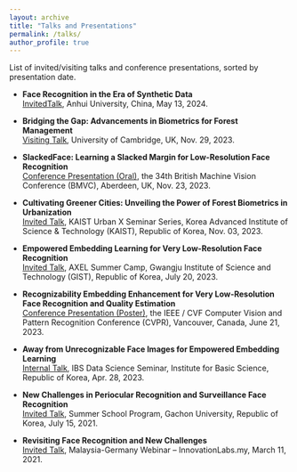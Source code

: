 ```yaml
---
layout: archive
title: "Talks and Presentations"
permalink: /talks/
author_profile: true
---
```


List of invited/visiting talks and conference presentations, sorted by presentation date.

+ **Face Recognition in the Era of Synthetic Data**<br>
  <u>InvitedTalk</u>, Anhui University, China, May 13, 2024.
+ **Bridging the Gap: Advancements in Biometrics for Forest Management**<br>
  <u>Visiting Talk</u>, University of Cambridge, UK, Nov. 29, 2023.

+ **SlackedFace: Learning a Slacked Margin for Low-Resolution Face Recognition**<br>
  <u>Conference Presentation (Oral)</u>, the 34th British Machine Vision Conference (BMVC), Aberdeen, UK, Nov. 23, 2023. 

+ **Cultivating Greener Cities: Unveiling the Power of Forest Biometrics in Urbanization**<br>
  <u>Invited Talk</u>, KAIST Urban X Seminar Series, Korea Advanced Institute of Science & Technology (KAIST), Republic of Korea, Nov. 03, 2023.

+ **Empowered Embedding Learning for Very Low-Resolution Face Recognition**<br>
  <u>Invited Talk</u>, AXEL Summer Camp, Gwangju Institute of Science and Technology (GIST), Republic of Korea, July 20, 2023.

+ **Recognizability Embedding Enhancement for Very Low-Resolution Face Recognition and Quality Estimation**<br>
  <u>Conference Presentation (Poster)</u>, the IEEE / CVF Computer Vision and Pattern Recognition Conference (CVPR), Vancouver, Canada, June 21, 2023.

+ **Away from Unrecognizable Face Images for Empowered Embedding Learning**<br>
  <u>Internal Talk</u>, IBS Data Science Seminar, Institute for Basic Science, Republic of Korea, Apr. 28, 2023.

+ **New Challenges in Periocular Recognition and Surveillance Face Recognition**<br>
  <u>Invited Talk</u>, Summer School Program, Gachon University, Republic of Korea, July 15, 2021.
  
+ **Revisiting Face Recognition and New Challenges**<br>
  <u>Invited Talk</u>, Malaysia-Germany Webinar – InnovationLabs.my, March 11, 2021.
 

